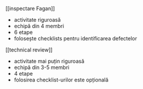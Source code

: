 [[inspectare Fagan]]
- activitate riguroasă
- echipă din 4 membri
- 6 etape
- folosește checklists pentru identificarea defectelor

[[technical review]]
- activitate mai puțin riguroasă
- echipă din 3-5 membri
- 4 etape
- folosirea checklist-urilor este opțională
